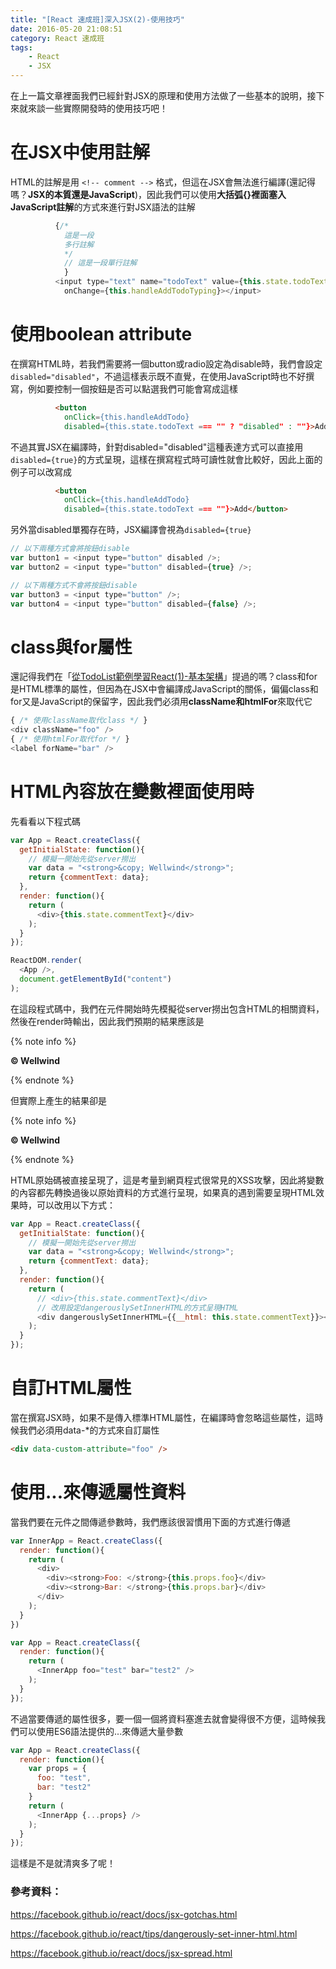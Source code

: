 ```yaml
---
title: "[React 速成班]深入JSX(2)-使用技巧"
date: 2016-05-20 21:08:51
category: React 速成班
tags:
    - React
    - JSX
---
```


在上一篇文章裡面我們已經針對JSX的原理和使用方法做了一些基本的說明，接下來就來談一些實際開發時的使用技巧吧！

<!-- more -->

# 在JSX中使用註解

HTML的註解是用 `<!-- comment -->` 格式，但這在JSX會無法進行編譯(還記得嗎？**JSX的本質還是JavaScript**)，因此我們可以使用**大括弧{}裡面塞入JavaScript註解**的方式來進行對JSX語法的註解

```javascript
          {/* 
            這是一段
            多行註解 
            */
            // 這是一段單行註解
            }
          <input type="text" name="todoText" value={this.state.todoText}
            onChange={this.handleAddTodoTyping}></input>
```

# 使用boolean attribute

在撰寫HTML時，若我們需要將一個button或radio設定為disable時，我們會設定`disabled="disabled"`，不過這樣表示既不直覺，在使用JavaScript時也不好撰寫，例如要控制一個按鈕是否可以點選我們可能會寫成這樣

```html
          <button
            onClick={this.handleAddTodo}
            disabled={this.state.todoText === "" ? "disabled" : ""}>Add</button>
```

不過其實JSX在編譯時，針對disabled="disabled"這種表達方式可以直接用`disabled={true}`的方式呈現，這樣在撰寫程式時可讀性就會比較好，因此上面的例子可以改寫成

```html
          <button
            onClick={this.handleAddTodo}
            disabled={this.state.todoText === ""}>Add</button>
```

另外當disabled單獨存在時，JSX編譯會視為`disabled={true}`

```javascript
// 以下兩種方式會將按鈕disable
var button1 = <input type="button" disabled />;
var button2 = <input type="button" disabled={true} />;

// 以下兩種方式不會將按鈕disable
var button3 = <input type="button" />;
var button4 = <input type="button" disabled={false} />;
```

# class與for屬性

還記得我們在「[從TodoList範例學習React(1)-基本架構](https://fullstackladder.dev/blog/2016/03/13/react-tutorial-5-react-basic-and-todolist-scaffold/)」提過的嗎？class和for是HTML標準的屬性，但因為在JSX中會編譯成JavaScript的關係，偏偏class和for又是JavaScript的保留字，因此我們必須用**className和htmlFor**來取代它

```javascript
{ /* 使用className取代class */ }
<div className="foo" />
{ /* 使用htmlFor取代for */ }
<label forName="bar" />
```

# HTML內容放在變數裡面使用時

先看看以下程式碼

```javascript
var App = React.createClass({
  getInitialState: function(){
    // 模擬一開始先從server撈出
    var data = "<strong>&copy; Wellwind</strong>";
    return {commentText: data};
  },
  render: function(){
    return (
      <div>{this.state.commentText}</div>
    );
  }
});

ReactDOM.render(
  <App />,
  document.getElementById("content")
);
```

在這段程式碼中，我們在元件開始時先模擬從server撈出包含HTML的相關資料，然後在render時輸出，因此我們預期的結果應該是

{% note info %}

**© Wellwind**

{% endnote %}

 但實際上產生的結果卻是

{% note info %}

<strong>&copy; Wellwind</strong>

{% endnote %}

HTML原始碼被直接呈現了，這是考量到網頁程式很常見的XSS攻擊，因此將變數的內容都先轉換過後以原始資料的方式進行呈現，如果真的遇到需要呈現HTML效果時，可以改用以下方式：

```javascript
var App = React.createClass({
  getInitialState: function(){
    // 模擬一開始先從server撈出
    var data = "<strong>&copy; Wellwind</strong>";
    return {commentText: data};
  },
  render: function(){
    return (
      // <div>{this.state.commentText}</div>
      // 改用設定dangerouslySetInnerHTML的方式呈現HTML
      <div dangerouslySetInnerHTML={{__html: this.state.commentText}}></div>
    );
  }
});
```

# 自訂HTML屬性

當在撰寫JSX時，如果不是傳入標準HTML屬性，在編譯時會忽略這些屬性，這時候我們必須用data-*的方式來自訂屬性

```html
<div data-custom-attribute="foo" />
```

# 使用...來傳遞屬性資料

當我們要在元件之間傳遞參數時，我們應該很習慣用下面的方式進行傳遞

```javascript
var InnerApp = React.createClass({
  render: function(){
    return (
      <div>
        <div><strong>Foo: </strong>{this.props.foo}</div>
        <div><strong>Bar: </strong>{this.props.bar}</div>
      </div>
    );
  }
})

var App = React.createClass({
  render: function(){
    return (
      <InnerApp foo="test" bar="test2" />
    );
  }
});
```

不過當要傳遞的屬性很多，要一個一個將資料塞進去就會變得很不方便，這時候我們可以使用ES6語法提供的...來傳遞大量參數

```Javascript
var App = React.createClass({
  render: function(){
    var props = {
      foo: "test",
      bar: "test2"
    }
    return (
      <InnerApp {...props} />
    );
  }
});
```

這樣是不是就清爽多了呢！

### 參考資料：

https://facebook.github.io/react/docs/jsx-gotchas.html

https://facebook.github.io/react/tips/dangerously-set-inner-html.html

https://facebook.github.io/react/docs/jsx-spread.html

